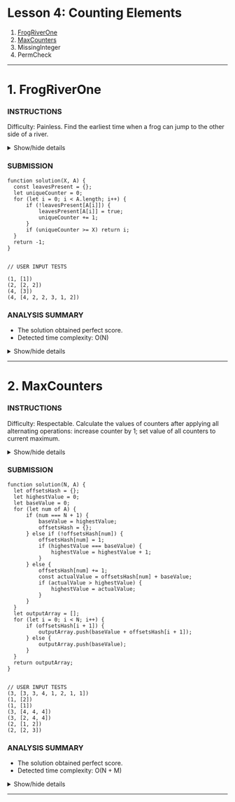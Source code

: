 # Lesson 4: Counting Elements
1. [FrogRiverOne](#1-frogriverone)
1. [MaxCounters](#2-maxcounters)
1. MissingInteger
1. PermCheck

---





# 1. FrogRiverOne

### INSTRUCTIONS

Difficulty: Painless.
Find the earliest time when a frog can jump to the other side of a river.

<details>
  <summary>Show/hide details</summary>
  ...

  A small frog wants to get to the other side of a river. The frog is initially located on one bank of 
  the river (position 0) and wants to get to the opposite bank (position X+1). Leaves fall from a tree 
  onto the surface of the river.

  You are given an array A consisting of N integers representing the falling leaves. A[K] represents the 
  position where one leaf falls at time K, measured in seconds.

  The goal is to find the earliest time when the frog can jump to the other side of the river. The frog 
  can cross only when leaves appear at every position across the river from 1 to X (that is, we want to 
  find the earliest moment when all the positions from 1 to X are covered by leaves). You may assume 
  that the speed of the current in the river is negligibly small, i.e. the leaves do not change their 
  positions once they fall in the river.

  For example, you are given integer X = 5 and array A such that:
  ```
    A[0] = 1
    A[1] = 3
    A[2] = 1
    A[3] = 4
    A[4] = 2
    A[5] = 3
    A[6] = 5
    A[7] = 4
  ```
  In second 6, a leaf falls into position 5. This is the earliest time when leaves appear in every 
  position across the river.

  Write a function:
  ```
    function solution(X, A);
  ```

  that, given a non-empty array A consisting of N integers and integer X, returns the earliest time 
  when the frog can jump to the other side of the river.

  If the frog is never able to jump to the other side of the river, the function should return −1.

  For example, given X = 5 and array A such that:
  ```
    A[0] = 1
    A[1] = 3
    A[2] = 1
    A[3] = 4
    A[4] = 2
    A[5] = 3
    A[6] = 5
    A[7] = 4
  ```
  the function should return 6, as explained above.

  Write an efficient algorithm for the following assumptions:
  - N and X are integers within the range [1..100,000];
  - each element of array A is an integer within the range [1..X].

  ---
</details>

### SUBMISSION
```
function solution(X, A) {
  const leavesPresent = {};
  let uniqueCounter = 0;
  for (let i = 0; i < A.length; i++) {
      if (!leavesPresent[A[i]]) {
          leavesPresent[A[i]] = true;
          uniqueCounter += 1;
      }
      if (uniqueCounter >= X) return i;
  }
  return -1;
}


// USER INPUT TESTS

(1, [1])
(2, [2, 2])
(4, [3])
(4, [4, 2, 2, 3, 1, 2])
```

### ANALYSIS SUMMARY
+ The solution obtained perfect score.
+ Detected time complexity: O(N)

<details>
  <summary>Show/hide details</summary>
  ...
  
  **Example tests**
  + example test ✔ OK
    1. 0.068 s

  **Correctness tests**
  + simple test ✔ OK
    1. 0.068 s
  + single element ✔ OK
    1. 0.068 s
    2. 0.068 s
  + frog never across the river ✔ OK
    1. 0.068 s
    2. 0.068 s
    3. 0.068 s
  + 3 random permutation, X = 50 ✔ OK
    1. 0.068 s
  + 5 random permutation, X = 60 ✔ OK
    1. 0.068 s
  + all leaves in the same place ✔ OK
    1. 0.072 s
    2. 0.068 s

  **Performance tests**
  + 6 and 2 random permutations, X = ~5,000 ✔ OK
    1. 0.084 s
    2. 0.080 s
  + arithmetic sequences, X = 5,000 ✔ OK
    1. 0.076 s
  + 10 and 100 random permutation, X = ~10,000 ✔ OK
    1. 0.108 s
    2. 0.104 s
  + permutation tests ✔ OK
    1. 0.112 s
    2. 0.116 s
  + arithmetic sequences, X = 30,000 ✔ OK
    1. 0.096 s

</details>

---





# 2. MaxCounters

### INSTRUCTIONS

Difficulty: Respectable.
Calculate the values of counters after applying all alternating operations: increase counter by 1; 
set value of all counters to current maximum.

<details>
  <summary>Show/hide details</summary>
  ...

  You are given N counters, initially set to 0, and you have two possible operations on them:
    + increase(X) − counter X is increased by 1,
    + max counter − all counters are set to the maximum value of any counter.

  A non-empty array A of M integers is given. This array represents consecutive operations:
    + if A[K] = X, such that 1 ≤ X ≤ N, then operation K is increase(X),
    + if A[K] = N + 1 then operation K is max counter.

  For example, given integer N = 5 and array A such that:
  ```
    A[0] = 3
    A[1] = 4
    A[2] = 4
    A[3] = 6
    A[4] = 1
    A[5] = 4
    A[6] = 4
  ```
  the values of the counters after each consecutive operation will be:
  ```
    (0, 0, 1, 0, 0)
    (0, 0, 1, 1, 0)
    (0, 0, 1, 2, 0)
    (2, 2, 2, 2, 2)
    (3, 2, 2, 2, 2)
    (3, 2, 2, 3, 2)
    (3, 2, 2, 4, 2)
  ```
  The goal is to calculate the value of every counter after all operations.

  Write a function:
  ```
    function solution(N, A);
  ```

  that, given an integer N and a non-empty array A consisting of M integers, returns a sequence of integers 
  representing the values of the counters.

  Result array should be returned as an array of integers.

  For example, given:
  ```
    A[0] = 3
    A[1] = 4
    A[2] = 4
    A[3] = 6
    A[4] = 1
    A[5] = 4
    A[6] = 4
  ```
  the function should return [3, 2, 2, 4, 2], as explained above.

  Write an efficient algorithm for the following assumptions:
    - N and M are integers within the range [1..100,000];
    - each element of array A is an integer within the range [1..N + 1].

  ---
</details>

### SUBMISSION
```
function solution(N, A) {
  let offsetsHash = {};
  let highestValue = 0;
  let baseValue = 0;
  for (let num of A) {
      if (num === N + 1) {
          baseValue = highestValue;
          offsetsHash = {};
      } else if (!offsetsHash[num]) {
          offsetsHash[num] = 1;
          if (highestValue === baseValue) {
              highestValue = highestValue + 1;
          }
      } else {
          offsetsHash[num] += 1;
          const actualValue = offsetsHash[num] + baseValue;
          if (actualValue > highestValue) {
              highestValue = actualValue;
          }
      }
  }
  let outputArray = [];
  for (let i = 0; i < N; i++) {
      if (offsetsHash[i + 1]) {
          outputArray.push(baseValue + offsetsHash[i + 1]);
      } else {
          outputArray.push(baseValue);
      }
  }
  return outputArray;
}


// USER INPUT TESTS
(3, [3, 3, 4, 1, 2, 1, 1])
(1, [2])
(1, [1])
(3, [4, 4, 4])
(3, [2, 4, 4])
(2, [1, 2])
(2, [2, 3])
```

### ANALYSIS SUMMARY
+ The solution obtained perfect score.
+ Detected time complexity: O(N + M)

<details>
  <summary>Show/hide details</summary>
  ...

  **Example tests**
  + example test ✔ OK
    1. 0.072 s

  **Correctness tests**
  + all max_counter operations ✔ OK
    1. 0.072 s
  + only one counter ✔ OK
    1. 0.072 s
    2. 0.072 s
  + small random test, 6 max_counter operations ✔ OK
    1. 0.072 s
  + small random test, 10 max_counter operations ✔ OK
    1. 0.072 s

  **Performance tests**
  + medium random test, 50 max_counter operations ✔ OK
    1. 0.072 s
  + medium random test, 500 max_counter operations ✔ OK
    1. 0.076 s
  + large random test, 2120 max_counter operations ✔ OK
    1. 0.124 s
  + large random test, 10000 max_counter operations ✔ OK
    1. 0.160 s
  + all max_counter operations ✔ OK
    1. 0.144 s
    2. 0.136 s

</details>

---